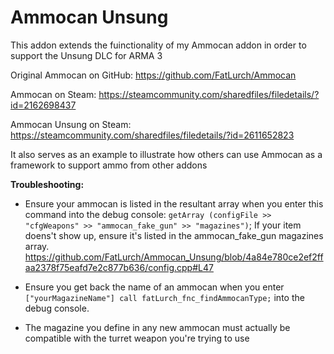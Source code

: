 # Ammocan Unsung
 This addon extends the fuinctionality of my Ammocan addon in order to support the Unsung DLC for ARMA 3
 
 Original Ammocan on GitHub: https://github.com/FatLurch/Ammocan
 
 Ammocan on Steam: https://steamcommunity.com/sharedfiles/filedetails/?id=2162698437
 
 Ammocan Unsung on Steam: https://steamcommunity.com/sharedfiles/filedetails/?id=2611652823
 
 It also serves as an example to illustrate how others can use Ammocan as a framework to support ammo from other addons

**Troubleshooting:**

- Ensure your ammocan is listed in the resultant array when you enter this command into the debug console: `getArray (configFile >> "cfgWeapons" >> "ammocan_fake_gun" >> "magazines")`; 
If your item doens't show up, ensure it's listed in the ammocan_fake_gun magazines array. https://github.com/FatLurch/Ammocan_Unsung/blob/4a84e780ce2ef2ffaa2378f75eafd7e2c877b636/config.cpp#L47

- Ensure you get back the name of an ammocan when you enter `["yourMagazineName"] call fatLurch_fnc_findAmmocanType;` into the debug console. 

- The magazine you define in any new ammocan must actually be compatible with the turret weapon you're trying to use 
